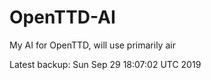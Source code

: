 # OpenTTD-AI
My AI for OpenTTD, will use primarily air

Latest backup: Sun Sep 29 18:07:02 UTC 2019

